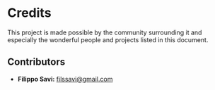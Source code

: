 # Credits

This project is made possible by the community surrounding it and especially the wonderful people and projects listed in this document.

## Contributors

- **Filippo Savi:** filssavi@gmail.com
